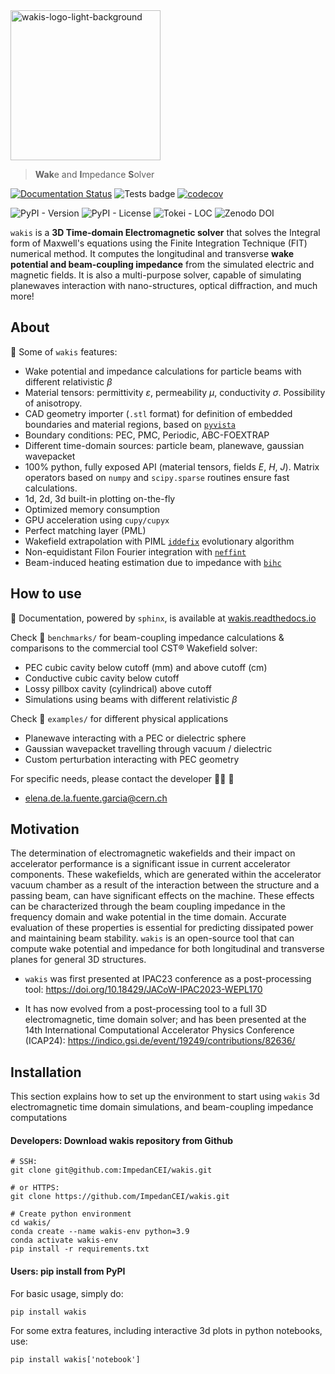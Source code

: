 <img src="https://github.com/ImpedanCEI/wakis/blob/main/docs/img/wakis-logo-pink.png" alt="wakis-logo-light-background" width="240">

> **Wak**e and **I**mpedance **S**olver

[![Documentation Status](https://readthedocs.org/projects/wakis/badge/?version=latest)](https://wakis.readthedocs.io/en/latest/?badge=latest)
![Tests badge](https://github.com/impedanCEI/wakis/actions/workflows/nightly_tests_CPU.yml/badge.svg)
[![codecov](https://codecov.io/github/elenafuengar/wakis/graph/badge.svg?token=7QPYJC23A0)](https://codecov.io/github/elenafuengar/wakis)

![PyPI - Version](https://img.shields.io/pypi/v/wakis?style=flat-square&color=blue)
![PyPI - License](https://img.shields.io/pypi/l/wakis?style=flat-square&color=pink)
![Tokei - LOC](https://tokei.rs/b1/github/ImpedanCEI/wakis?category=code?/style=square&color=green)
![Zenodo DOI](https://zenodo.org/badge/DOI/10.5281/zenodo.14988677.svg)


`wakis` is a **3D Time-domain Electromagnetic solver** that solves the Integral form of Maxwell's equations using the Finite Integration Technique (FIT) numerical method. It computes the longitudinal and transverse **wake potential and beam-coupling impedance** from the simulated electric and magnetic fields. It is also a multi-purpose solver, capable of simulating planewaves interaction with nano-structures, optical diffraction, and much more!

## About
:rocket: Some of `wakis` features:
* Wake potential and impedance calculations for particle beams with different relativistic $\beta$
* Material tensors: permittivity $\varepsilon$, permeability $\mu$, conductivity $\sigma$. Possibility of anisotropy.
* CAD geometry importer (`.stl` format) for definition of embedded boundaries and material regions, based on [`pyvista`](https://github.com/pyvista/pyvista) 
* Boundary conditions: PEC, PMC, Periodic, ABC-FOEXTRAP
* Different time-domain sources: particle beam, planewave, gaussian wavepacket
* 100% python, fully exposed API (material tensors, fields $E$, $H$, $J$). Matrix operators based on `numpy` and `scipy.sparse` routines ensure fast calculations.
* 1d, 2d, 3d built-in plotting on-the-fly
* Optimized memory consumption
* GPU acceleration using `cupy/cupyx`
* Perfect matching layer (PML) 
* Wakefield extrapolation with PIML [`iddefix`](https://github.com/ImpedanCEI/IDDEFIX) evolutionary algorithm
* Non-equidistant Filon Fourier integration with [`neffint`](https://github.com/ImpedanCEI/neffint)
* Beam-induced heating estimation due to impedance with [`bihc`](https://github.com/ImpedanCEI/BIHC)

## How to use
:book: Documentation, powered by `sphinx`, is available at [wakis.readthedocs.io](https://wakis.readthedocs.io/en/latest/index.html)

Check :file_folder: `benchmarks/` for beam-coupling impedance calculations & comparisons to the commercial tool CST® Wakefield solver:
* PEC cubic cavity below cutoff (mm) and above cutoff (cm)
* Conductive cubic cavity below cutoff
* Lossy pillbox cavity (cylindrical) above cutoff
* Simulations using beams with different relativistic $\beta$

Check :file_folder: `examples/` for different physical applications
* Planewave interacting with a PEC or dielectric sphere
* Gaussian wavepacket travelling through vacuum / dielectric
* Custom perturbation interacting with PEC geometry 

For specific needs, please contact the developer :woman_technologist: :wave:
* elena.de.la.fuente.garcia@cern.ch

## Motivation
The determination of electromagnetic wakefields and their impact on accelerator performance is a significant issue in current accelerator components. These wakefields, which are generated within the accelerator vacuum chamber as a result of the interaction between the structure and a passing beam, can have significant effects on the machine. 
These effects can be characterized through the beam coupling impedance in the frequency domain and wake potential in the time domain. Accurate evaluation of these properties is essential for predicting dissipated power and maintaining beam stability. 
`wakis` is an open-source tool that can compute wake potential and impedance for both longitudinal and transverse planes for general 3D structures. 

* `wakis` was first presented at IPAC23 conference as a post-processing tool: https://doi.org/10.18429/JACoW-IPAC2023-WEPL170
  
* It has now evolved from a post-processing tool to a full 3D electromagnetic, time domain solver; and has been presented at the 14th International Computational Accelerator Physics Conference (ICAP24): https://indico.gsi.de/event/19249/contributions/82636/

## Installation
This section explains how to set up the environment to start using `wakis` 3d electromagnetic time domain simulations, and beam-coupling impedance computations

#### Developers: Download wakis repository from Github
```
# SSH:
git clone git@github.com:ImpedanCEI/wakis.git

# or HTTPS:
git clone https://github.com/ImpedanCEI/wakis.git

# Create python environment
cd wakis/
conda create --name wakis-env python=3.9
conda activate wakis-env
pip install -r requirements.txt
```

#### Users: pip install from PyPI
For basic usage, simply do:
```
pip install wakis
```
For some extra features, including interactive 3d plots in python notebooks, use: 
```
pip install wakis['notebook']
```




